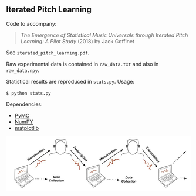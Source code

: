 ## Iterated Pitch Learning

Code to accompany:

> *The Emergence of Statistical Music Universals through Iterated Pitch Learning:
> A Pilot Study* (2018) by Jack Goffinet

See `iterated_pitch_learning.pdf`.

Raw experimental data is contained in `raw_data.txt` and also in `raw_data.npy`.

Statistical results are reproduced in `stats.py`. Usage:

`$ python stats.py`

Dependencies:
* [PyMC](https://pymc-devs.github.io/pymc/)
* [NumPY](http://www.numpy.org/)
* [matplotlib](https://matplotlib.org/)

<img src="transmission_chain.jpg" width="800" align="middle" alt="transmission chain">
